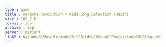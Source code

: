 ```yaml
---
type : game
title : Karaoke Revolution - Kids Song Selection (Japan)
size : 169.7 M
format : iso
archive : zip
server : myrient
link2 : Karaoke%20Revolution%20-%20Kids%20Song%20Selection%20%28Japan%29
---
```

